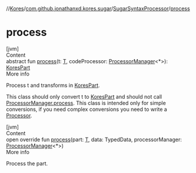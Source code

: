 //[Kores](../../index.md)/[com.github.jonathanxd.kores.sugar](../index.md)/[SugarSyntaxProcessor](index.md)/[process](process.md)



# process  
[jvm]  
Content  
abstract fun [process](process.md)(t: [T](index.md), codeProcessor: [ProcessorManager](../../com.github.jonathanxd.kores.processor/-processor-manager/index.md)<*>): [KoresPart](../../com.github.jonathanxd.kores/-kores-part/index.md)  
More info  


Process t and transforms in [KoresPart](../../com.github.jonathanxd.kores/-kores-part/index.md).



This class should only convert t to [KoresPart](../../com.github.jonathanxd.kores/-kores-part/index.md) and should not call [ProcessorManager.process](../../com.github.jonathanxd.kores.processor/-processor-manager/process.md). This class is intended only for simple conversions, if you need complex conversions you need to write a [Processor](../../com.github.jonathanxd.kores.processor/-processor/index.md).

  


[jvm]  
Content  
open override fun [process](process.md)(part: [T](index.md), data: TypedData, processorManager: [ProcessorManager](../../com.github.jonathanxd.kores.processor/-processor-manager/index.md)<*>)  
More info  


Process the part.

  



